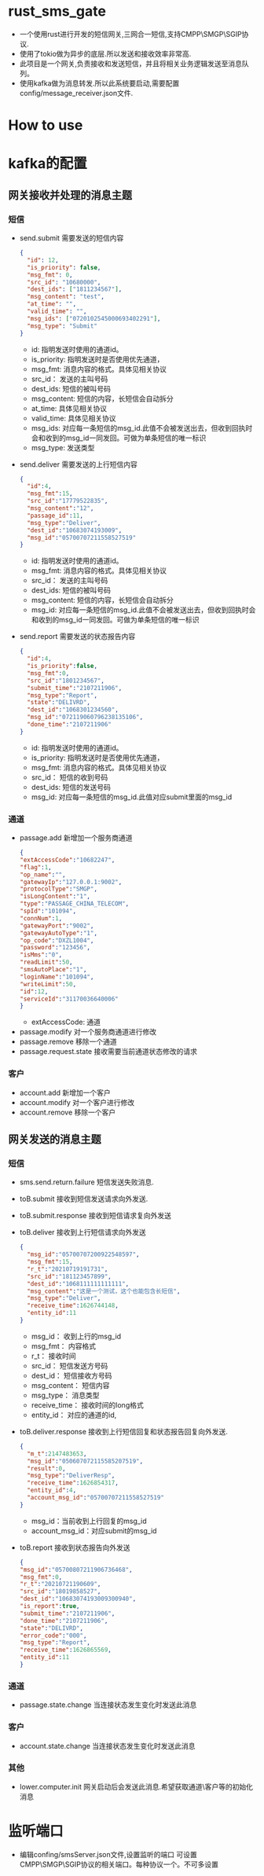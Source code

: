 # rust_sms_gate
- 一个使用rust进行开发的短信网关,三网合一短信,支持CMPP\SMGP\SGIP协议.
- 使用了tokio做为异步的底层.所以发送和接收效率非常高.
- 此项目是一个网关,负责接收和发送短信，并且将相关业务逻辑发送至消息队列。
- 使用kafka做为消息转发.所以此系统要启动,需要配置config/message_receiver.json文件.

# How to use

# kafka的配置
## 网关接收并处理的消息主题
### 短信
- send.submit 需要发送的短信内容
  ```json
  {
    "id": 12, 
    "is_priority": false, 
    "msg_fmt": 0,
    "src_id": "10680000",
    "dest_ids": ["1811234567"],
    "msg_content": "test",
    "at_time": "",
    "valid_time": "",
    "msg_ids": ["0720102545000693402291"],
    "msg_type": "Submit"
  }
  ```
  - id: 指明发送时使用的通道id。
  - is_priority: 指明发送时是否使用优先通道，
  - msg_fmt: 消息内容的格式。具体见相关协议
  - src_id： 发送的主叫号码
  - dest_ids: 短信的被叫号码
  - msg_content: 短信的内容，长短信会自动拆分
  - at_time: 具体见相关协议
  - valid_time: 具体见相关协议
  - msg_ids: 对应每一条短信的msg_id.此值不会被发送出去，但收到回执时会和收到的msg_id一同发回。可做为单条短信的唯一标识
  - msg_type: 发送类型
  
- send.deliver 需要发送的上行短信内容
  ```json
  {
    "id":4,
    "msg_fmt":15,
    "src_id":"17779522835",
    "msg_content":"12",
    "passage_id":11,
    "msg_type":"Deliver",
    "dest_id":"10683074193009",
    "msg_id":"05700707211558527519"
  }
  ```
  - id: 指明发送时使用的通道id。
  - msg_fmt: 消息内容的格式。具体见相关协议
  - src_id： 发送的主叫号码
  - dest_ids: 短信的被叫号码
  - msg_content: 短信的内容，长短信会自动拆分
  - msg_id: 对应每一条短信的msg_id.此值不会被发送出去，但收到回执时会和收到的msg_id一同发回。可做为单条短信的唯一标识

- send.report 需要发送的状态报告内容
  ```json
  {
    "id":4,
    "is_priority":false,
    "msg_fmt":0,
    "src_id":"1801234567",
    "submit_time":"2107211906",
    "msg_type":"Report",
    "state":"DELIVRD",
    "dest_id":"1068301234560",
    "msg_id":"072119060796238135106",
    "done_time":"2107211906"
  }
  ```
  - id: 指明发送时使用的通道id。
  - is_priority: 指明发送时是否使用优先通道，
  - msg_fmt: 消息内容的格式。具体见相关协议
  - src_id： 短信的收到号码
  - dest_ids: 短信的发送号码
  - msg_id: 对应每一条短信的msg_id.此值对应submit里面的msg_id

### 通道
- passage.add 新增加一个服务商通道
   ```json
  {
  "extAccessCode":"10682247",
  "flag":1,
  "op_name":"",
  "gatewayIp":"127.0.0.1:9002",
  "protocolType":"SMGP",
  "isLongContent":"1",
  "type":"PASSAGE_CHINA_TELECOM",
  "spId":"101094",
  "connNum":1,
  "gatewayPort":"9002",
  "gatewayAutoType":"1",
  "op_code":"DXZL1004",
  "password":"123456",
  "isMms":"0",
  "readLimit":50,
  "smsAutoPlace":"1",
  "loginName":"101094",
  "writeLimit":50,
  "id":12,
  "serviceId":"31170036640006"
  }
  ```
  - extAccessCode: 通道
- passage.modify 对一个服务商通道进行修改
- passage.remove 移除一个通道
- passage.request.state 接收需要当前通道状态修改的请求

### 客户
- account.add 新增加一个客户
- account.modify 对一个客户进行修改
- account.remove 移除一个客户

## 网关发送的消息主题
### 短信
- sms.send.return.failure 短信发送失败消息.
- toB.submit 接收到短信发送请求向外发送.
- toB.submit.response 接收到短信请求复向外发送
- toB.deliver 接收到上行短信请求向外发送
  ```json
  {
    "msg_id":"05700707200922548597",
    "msg_fmt":15,
    "r_t":"20210719191731",
    "src_id":"181123457899",
    "dest_id":"1068111111111111",
    "msg_content":"这是一个测试，这个也能包含长短信",
    "msg_type":"Deliver",
    "receive_time":1626744148,
    "entity_id":11
  }
  ```
  - msg_id： 收到上行的msg_id
  - msg_fmt： 内容格式
  - r_t： 接收时间
  - src_id： 短信发送方号码 
  - dest_id： 短信接收方号码
  - msg_content： 短信内容
  - msg_type： 消息类型
  - receive_time： 接收时间的long格式
  - entity_id： 对应的通道的id,
  
- toB.deliver.response 接收到上行短信回复和状态报告回复向外发送.
  ```json
  {
    "m_t":2147483653,
    "msg_id":"050607072115585207519",
    "result":0,
    "msg_type":"DeliverResp",
    "receive_time":1626854317,
    "entity_id":4,
    "account_msg_id":"05700707211558527519"
  }
  ```
  - msg_id：当前收到上行回复的msg_id
  - account_msg_id：对应submit的msg_id
- toB.report 接收到状态报告向外发送
    ```json
  {
    "msg_id":"05700807211906736468",
    "msg_fmt":0,
    "r_t":"20210721190609",
    "src_id":"18019858527",
    "dest_id":"10683074193009300940",
    "is_report":true,
    "submit_time":"2107211906",
    "done_time":"2107211906",
    "state":"DELIVRD",
    "error_code":"000",
    "msg_type":"Report",
    "receive_time":1626865569,
    "entity_id":11
  }
  ```

### 通道
- passage.state.change 当连接状态发生变化时发送此消息

### 客户
- account.state.change 当连接状态发生变化时发送此消息

### 其他
- lower.computer.init 网关启动后会发送此消息.希望获取通道\客户等的初始化消息

# 监听端口
- 编辑confing/smsServer.json文件,设置监听的端口 可设置CMPP\SMGP\SGIP协议的相关端口。每种协议一个。不可多设置

